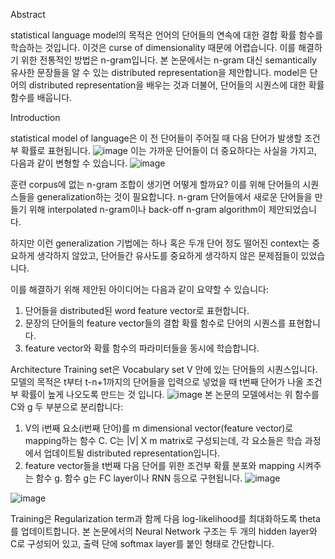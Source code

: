 Abstract

statistical language model의 목적은 언어의 단어들의 연속에 대한 결합 확률 함수를 학습하는 것입니다. 이것은 curse of dimensionality 때문에 어렵습니다. 이를 해결하기 위한 전통적인 방법은 n-gram입니다. 본 논문에서는 n-gram 대신 semantically 유사한 문장들을 알 수 있는 distributed representation을 제안합니다. model은 단어의 distributed representation을 배우는 것과 더불어, 단어들의 시퀀스에 대한 확률 함수를 배웁니다.

Introduction

statistical model of language은 이 전 단어들이 주어질 때 다음 단어가 발생할 조건부 확률로 표현됩니다.
![image](https://user-images.githubusercontent.com/11609881/113379600-e4fb4180-93b4-11eb-8349-3127a7e5be21.png)
이는 가까운 단어들이 더 중요하다는 사실을 가지고, 다음과 같이 변형할 수 있습니다.
![image](https://user-images.githubusercontent.com/11609881/113379680-1a079400-93b5-11eb-8a9f-ad748e46e339.png)

훈련 corpus에 없는 n-gram 조합이 생기면 어떻게 할까요? 이를 위해 단어들의 시퀀스들을 generalization하는 것이 필요합니다. n-gram 단어들에서 새로운 단어들을 만들기 위해 interpolated n-gram이나 back-off n-gram algorithm이 제안되었습니다.

하지만 이런 generalization 기법에는 하나 혹은 두개 단어 정도 떨어진 context는 중요하게 생각하지 않았고, 단어들간 유사도를 중요하게 생각하지 않은 문제점들이 있었습니다.

이를 해결하기 위해 제안된 아이디어는 다음과 같이 요약할 수 있습니다:
1. 단어들을 distributed된 word feature vector로 표현합니다.
2. 문장의 단어들의 feature vector들의 결합 확률 함수로 단어의 시퀀스를 표현합니다.
3. feature vector와 확률 함수의 파라미터들을 동시에 학습합니다.

Architecture
Training set은 Vocabulary set V 안에 있는 단어들의 시퀀스입니다. 모델의 목적은 t부터 t-n+1까지의 단어들을 입력으로 넣었을 때 t번째 단어가 나올 조건부 확률이 높게 나오도록 만드는 것 입니다.
![image](https://user-images.githubusercontent.com/11609881/113380955-a1a2d200-93b8-11eb-88b2-85f0a6e1ea25.png)
본 논문의 모델에서는 위 함수를 C와 g 두 부분으로 분리합니다:

1. V의 i번째 요소(i번째 단어)를 m dimensional vector(feature vector)로 mapping하는 함수 C. C는 |V| X m matrix로 구성되는데, 각 요소들은 학습 과정에서 업데이트될 distributed representation입니다.
2. feature vector들을 t번째 다음 단어를 위한 조건부 확률 분포와 mapping 시켜주는 함수 g. 함수 g는 FC layer이나 RNN 등으로 구현됩니다.
![image](https://user-images.githubusercontent.com/11609881/113381211-589f4d80-93b9-11eb-8dc8-ce3eaaaa2259.png)

![image](https://user-images.githubusercontent.com/11609881/113381336-a916ab00-93b9-11eb-82d8-9ac9507aac9d.png)

Training은 Regularization term과 함께 다음 log-likelihood를 최대화하도록 theta를 업데이트합니다. 본 논문에서의 Neural Network 구조는 두 개의 hidden layer와 C로 구성되어 있고, 출력 단에 softmax layer를 붙인 형태로 간단합니다.

<!--stackedit_data:
eyJoaXN0b3J5IjpbMTM5MjcwODkyNSw4NDIzMTAyMDgsMjA1Nj
Q2NTM0MiwtMjI4NTUwMjY2LC0xMDA0Nzk4OTYsLTExNTIwMzQz
NTldfQ==
-->